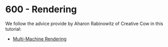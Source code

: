 # 600 - Rendering

We follow the advice provide by Aharon Rabinowitz of Creative Cow in this tutorial:

- [Multi-Machine Rendering](https://www.youtube.com/watch?v=r9uOeiaZOQo)

